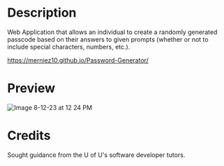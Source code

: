 # Description
Web Application that allows an individual to create a randomly generated passcode based on their answers to given prompts (whether or not to include special characters, numbers, etc.).

https://merniez10.github.io/Password-Generator/

# Preview
![Image 8-12-23 at 12 24 PM](https://github.com/merniez10/Password-Generator/assets/135496106/12bae468-3ac3-4709-a146-f9fad3c36ee4)

# Credits
Sought guidance from the U of U's software developer tutors.



